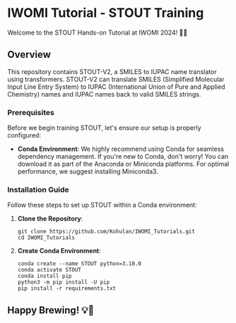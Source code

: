 # IWOMI Tutorial - STOUT Training

Welcome to the STOUT Hands-on Tutorial at IWOMI 2024! 🎉🍺

## Overview

This repository contains STOUT-V2, a SMILES to IUPAC name translator using transformers. STOUT-V2 can translate SMILES (Simplified Molecular Input Line Entry System) to IUPAC (International Union of Pure and Applied Chemistry) names and IUPAC names back to valid SMILES strings.

### Prerequisites

Before we begin training STOUT, let's ensure our setup is properly configured:

- **Conda Environment**: We highly recommend using Conda for seamless dependency management. If you're new to Conda, don't worry! You can download it as part of the Anaconda or Miniconda platforms. For optimal performance, we suggest installing Miniconda3.

### Installation Guide

Follow these steps to set up STOUT within a Conda environment:

1. **Clone the Repository**:

   ```shell
   git clone https://github.com/Kohulan/IWOMI_Tutorials.git
   cd IWOMI_Tutorials
   ```
2. **Create Conda Environment**:

   ```shell
   conda create --name STOUT python=3.10.0
   conda activate STOUT
   conda install pip
   python3 -m pip install -U pip
   pip install -r requirements.txt
   ```

## Happy Brewing! 💡🍺
